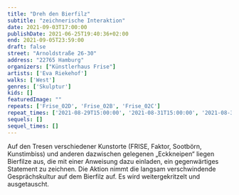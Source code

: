 ```yaml
---
title: "Dreh den Bierfilz"
subtitle: "zeichnerische Interaktion"
date: 2021-09-03T17:00:00
publishDate: 2021-06-25T19:40:36+02:00
end: 2021-09-05T23:59:00
draft: false
street: "Arnoldstraße 26-30"
address: "22765 Hamburg"
organizers: ["Künstlerhaus Frise"]
artists: ['Eva Riekehof']
walks: ['West']
genres: ['Skulptur']
kids: []
featuredImage: ""
repeats: ['Frise_02D', 'Frise_02B', 'Frise_02C']
repeat_times: ['2021-08-29T15:00:00', '2021-08-31T15:00:00', '2021-08-31T19:00:00']
sequels: []
sequel_times: []
---
```


Auf den Tresen verschiedener Kunstorte (FRISE, Faktor, Sootbörn, Kunstimbiss) und anderen dazwischen gelegenen „Eckkneipen“ liegen Bierfilze aus, die mit einer Anweisung dazu einladen, ein gegenwärtiges Statement zu zeichnen. Die Aktion nimmt die langsam verschwindende Gesprächskultur auf dem Bierfilz auf. Es wird weitergekritzelt und ausgetauscht.